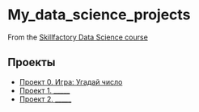 # My_data_science_projects
From the [Skillfactory Data Science course](https://skillfactory.ru/data-scientist)

## Проекты

* [Проект 0. Игра: Угадай число](https://github.com/Olesya92/sf_data_science/tree/main/project_0)
* [Проект 1. _____](____)
* [Проект 2. _____](____)


